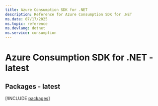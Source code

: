```yaml
---
title: Azure Consumption SDK for .NET
description: Reference for Azure Consumption SDK for .NET
ms.date: 07/17/2025
ms.topic: reference
ms.devlang: dotnet
ms.service: consumption
---
```

# Azure Consumption SDK for .NET - latest
## Packages - latest
[!INCLUDE [packages](consumption-index.md)]